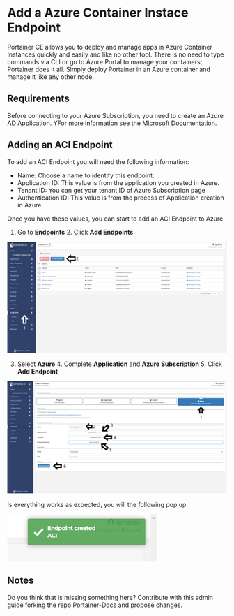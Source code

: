 # Add a Azure Container Instace Endpoint

Portainer CE allows you to deploy and manage apps in Azure Container Instances quickly and easily and like no other tool. There is no need to type commands via CLI or go to Azure Portal to manage your containers; Portainer does it all. Simply deploy Portainer in an Azure container and manage it like any other node.

## Requirements

Before connecting to your Azure Subscription, you need to create an Azure AD Application. YFor more information see the [Microsoft Documentation](https://docs.microsoft.com/en-us/azure/active-directory/develop/howto-create-service-principal-portal).

## Adding an ACI Endpoint

To add an ACI Endpoint you will need the following information:

* Name: Choose a name to identify this endpoint.
* Application ID: This value is from the application you created in Azure.
* Tenant ID: You can get your tenant ID of Azure Subscription page
* Authentication ID: This value is from the process of Application creation in Azure.

Once you have these values, you can start to add an ACI Endpoint to Azure. 

1. Go to <b>Endpoints</b> 2. Click <b>Add Endpoints</b>

![aci](assets/aci_1.png)

3. Select <b>Azure</b> 4. Complete <b>Application</b> and <b>Azure Subscription</b> 5. Click <b>Add Endpoint</b>

![aci](assets/aci_2.png)

Is everything works as expected, you will the following pop up

![aci](assets/aci_3.png)

## Notes

Do you think that is missing something here? Contribute with this admin guide forking the repo [Portainer-Docs](https://github.com/portainer/portainer-docs) and propose changes.